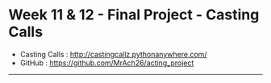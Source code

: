 # Week 11 & 12 - Final Project - Casting Calls

- Casting Calls : http://castingcallz.pythonanywhere.com/
- GitHub : https://github.com/MrAch26/acting_project
---
